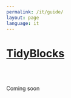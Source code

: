 ```yaml
---
permalink: /it/guide/
layout: page
language: it
---
```


<div id="guide_wrapper">

<div class="guide_lhs">
<h1><a href="../index.html">TidyBlocks</a></h1>

<br/>
<br/>

<p>Coming soon</p>

</div>
</div>
